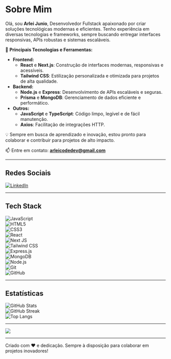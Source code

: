 # Sobre Mim

Olá, sou **Arlei Junio**, Desenvolvedor Fullstack apaixonado por criar soluções tecnológicas modernas e eficientes. Tenho experiência em diversas tecnologias e frameworks, sempre buscando entregar interfaces responsivas, APIs robustas e sistemas escaláveis.  
 
🚀 **Principais Tecnologias e Ferramentas:**  
- **Frontend:**  
  - **React** e **Next.js**: Construção de interfaces modernas, responsivas e acessíveis.  
  - **Tailwind CSS**: Estilização personalizada e otimizada para projetos de alta qualidade.  
- **Backend:**  
  - **Node.js** e **Express**: Desenvolvimento de APIs escaláveis e seguras.  
  - **Prisma** e **MongoDB**: Gerenciamento de dados eficiente e performático.  
- **Outros:**  
  - **JavaScript** e **TypeScript**: Código limpo, legível e de fácil manutenção.  
  - **Axios**: Facilitação de integrações HTTP.  

💡 Sempre em busca de aprendizado e inovação, estou pronto para colaborar e contribuir para projetos de alto impacto.  

📫 Entre em contato: **arleicodedev@gmail.com**  

---

## Redes Sociais  

[![LinkedIn](https://img.shields.io/badge/LinkedIn-%230077B5.svg?logo=linkedin&logoColor=white)](https://linkedin.com/in/arlei-junio-534461247/)  

---

## Tech Stack  

![JavaScript](https://img.shields.io/badge/javascript-%23323330.svg?style=for-the-badge&logo=javascript&logoColor=%23F7DF1E)  
![HTML5](https://img.shields.io/badge/html5-%23E34F26.svg?style=for-the-badge&logo=html5&logoColor=white)  
![CSS3](https://img.shields.io/badge/css3-%231572B6.svg?style=for-the-badge&logo=css3&logoColor=white)  
![React](https://img.shields.io/badge/react-%2320232a.svg?style=for-the-badge&logo=react&logoColor=%2361DAFB)  
![Next JS](https://img.shields.io/badge/Next-black?style=for-the-badge&logo=next.js&logoColor=white)  
![Tailwind CSS](https://img.shields.io/badge/TailwindCSS-%2338B2AC.svg?style=for-the-badge&logo=tailwind-css&logoColor=white)  
![Express.js](https://img.shields.io/badge/express.js-%23404d59.svg?style=for-the-badge&logo=express&logoColor=%2361DAFB)  
![MongoDB](https://img.shields.io/badge/MongoDB-%234ea94b.svg?style=for-the-badge&logo=mongodb&logoColor=white)  
![Node.js](https://img.shields.io/badge/node.js-%2343853D.svg?style=for-the-badge&logo=node.js&logoColor=white)  
![Git](https://img.shields.io/badge/git-%23F05033.svg?style=for-the-badge&logo=git&logoColor=white)  
![GitHub](https://img.shields.io/badge/github-%23121011.svg?style=for-the-badge&logo=github&logoColor=white)  

---

## Estatísticas  

![GitHub Stats](https://github-readme-stats.vercel.app/api?username=ArleiDev&theme=dark&hide_border=false&include_all_commits=true&count_private=true)  
![GitHub Streak](https://github-readme-streak-stats.herokuapp.com/?user=ArleiDev&theme=dark&hide_border=false)  
![Top Langs](https://github-readme-stats.vercel.app/api/top-langs/?username=ArleiDev&theme=dark&hide_border=false&include_all_commits=true&count_private=true&layout=compact)  

---

[![](https://visitcount.itsvg.in/api?id=ArleiDev&icon=0&color=0)](https://visitcount.itsvg.in)  

---

Criado com ❤️ e dedicação. Sempre à disposição para colaborar em projetos inovadores!  
